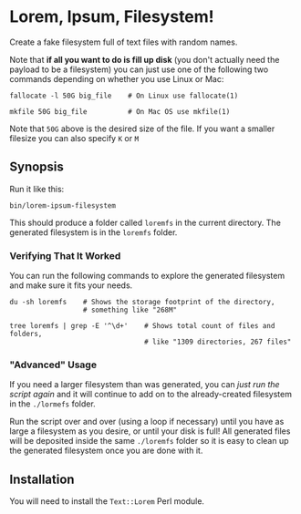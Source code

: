 # Lorem, Ipsum, Filesystem!

Create a fake filesystem full of text files with random names.

Note that **if all you want to do is fill up disk** (you don't actually need the payload to be a filesystem) you can just use one of the following two commands depending on whether you use Linux or Mac:

    fallocate -l 50G big_file    # On Linux use fallocate(1)
    
    mkfile 50G big_file          # On Mac OS use mkfile(1)
    
Note that `50G` above is the desired size of the file. If you want a smaller filesize you can also specify `K` or `M`

## Synopsis

Run it like this:

    bin/lorem-ipsum-filesystem

This should produce a folder called `loremfs` in the current directory. The generated filesystem is in the `loremfs` folder.

### Verifying That It Worked

You can run the following commands to explore the generated filesystem and make sure it fits your needs.

    du -sh loremfs    # Shows the storage footprint of the directory, 
                      # something like "268M"

    tree loremfs | grep -E '^\d+'    # Shows total count of files and folders,
                                     # like "1309 directories, 267 files"
    
### "Advanced" Usage

If you need a larger filesystem than was generated, you can _just run the script again_ and it will 
continue to add on to the already-created filesystem in the `./lormefs` folder.

Run the script over and over (using a loop if necessary) until you have as large a filesystem as you desire, or until your disk is full! All generated files will be deposited inside the same `./loremfs` folder so it is easy to clean up the generated filesystem once you are done with it.

## Installation

You will need to install the `Text::Lorem` Perl module. 
